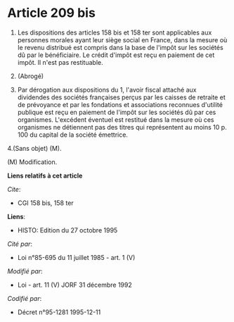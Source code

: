 # Article 209 bis

1. Les dispositions des articles 158 bis et 158 ter sont applicables aux personnes morales ayant leur siège social en France,
dans la mesure où le revenu distribué est compris dans la base de l'impôt sur les sociétés dû par le bénéficiaire. Le crédit
d'impôt est reçu en paiement de cet impôt. Il n'est pas restituable.

2. (Abrogé)

3. Par dérogation aux dispositions du 1, l'avoir fiscal attaché aux dividendes des sociétés françaises perçus par les caisses
de retraite et de prévoyance et par les fondations et associations reconnues d'utilité publique est reçu en paiement de
l'impôt sur les sociétés dû par ces organismes. L'excédent éventuel est restitué dans la mesure où ces organismes ne
détiennent pas des titres qui représentent au moins 10 p. 100 du capital de la société émettrice.

4.(Sans objet) (M).

(M) Modification.

**Liens relatifs à cet article**

_Cite_:

  - CGI 158 bis, 158 ter

**Liens**:

  - HISTO: Edition du 27 octobre 1995

_Cité par_:

  - Loi n°85-695 du 11 juillet 1985 - art. 1 (V)

_Modifié par_:

  - Loi - art. 11 (V) JORF 31 décembre 1992

_Codifié par_:

  - Décret n°95-1281 1995-12-11
